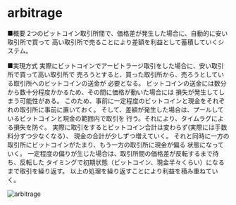 # arbitrage
■概要
2つのビットコイン取引所間で、価格差が発生した場合に、自動的に安い取引所で買って
高い取引所で売ることにより差額を利益として蓄積していくシステム。


■実現方式
実際にビットコインでアービトラージ取引をした場合に、安い取引所で買って高い取引所で
売ろうとすると、買った取引所から、売ろうとしている取引所へのビットコインの送金が
必要となる。
ビットコインの送金には数分から数十分程度かかるため、その間に価格が動いた場合には
損失が発生してしまう可能性がある。
このため、事前に一定程度のビットコインと現金をそれぞれの取引所に事前に置いておく。
そして、差額が発生した場合は、プールしているビットコインと現金の範囲内で取引を
行う。それにより、タイムラグによる損失を防ぐ。
実際に取引をするとビットコイン合計は変わらず(実際には手数料分ずつ少なくなる）、
現金の合計が少しずつ増えていく。
それと同時に一方の取引所にビットコインがたまり、もう一方の取引所に現金が偏る
状態になっていく。
一定程度の偏りが生じた場合は、取引所間の価格差が反転するまで待ち、反転した
タイミングで初期状態（ビットコイン、現金半々くらい）になるまで取引を繰り返す。
以上の処理を繰り返すことにより利益を積み重ねていく。


![arbitrage](https://user-images.githubusercontent.com/8347332/118396058-9fef4e00-b688-11eb-8e9c-ce0abf9afc62.png)
